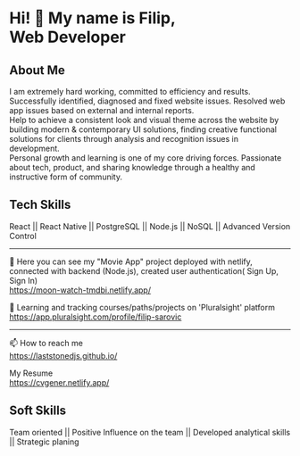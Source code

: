 # Hi! 👋 My name is Filip, <br/> Web Developer 


## About Me

I am extremely hard working, committed to efficiency and results. Successfully identified, diagnosed and fixed website issues. Resolved web app issues based on external and internal reports. <br/> Help to achieve a consistent look and visual theme across the website by building modern & contemporary UI solutions, finding creative functional solutions for clients through analysis and recognition issues in development. <br/> Personal growth and learning is one of my core driving forces. Passionate about tech, product, and sharing knowledge through a healthy and instructive form of community.

## Tech Skills

React || React Native || PostgreSQL || Node.js || NoSQL || Advanced Version Control
<hr>

🔭 Here you can see my "Movie App" project deployed with netlify, connected with backend (Node.js), created user authentication( Sign Up, Sign In) <br/>
https://moon-watch-tmdbi.netlify.app/

🌱 Learning and tracking courses/paths/projects on 'Pluralsight' platform <br/> https://app.pluralsight.com/profile/filip-sarovic
<hr>

📫 How to reach me <br/> https://laststonedjs.github.io/

My Resume <br/> https://cvgener.netlify.app/

## Soft Skills
Team oriented || Positive Influence on the team || Developed analytical skills || Strategic planing
